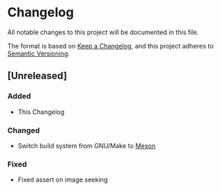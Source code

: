 # Changelog
All notable changes to this project will be documented in this file.

The format is based on [Keep a Changelog](https://keepachangelog.com/en/1.0.0/),
and this project adheres to [Semantic Versioning](https://semver.org/spec/v2.0.0.html).

## [Unreleased]
### Added
- This Changelog

### Changed
- Switch build system from GNU/Make to [Meson](https://mesonbuild.com/)

### Fixed
- Fixed assert on image seeking

